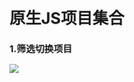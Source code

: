 # 原生JS项目集合

### 1.筛选切换项目

<img src="https://itzkp-1253302184.cos.ap-beijing.myqcloud.com/github%E5%9B%BE%E7%89%87/NJPC/%E7%AD%9B%E9%80%89%E5%88%87%E6%8D%A2%E9%A1%B9%E7%9B%AE/1.gif">